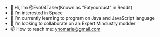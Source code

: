 - 👋 Hi, I’m @Evo04Taser(Known as "Eatyourdust" in Reddit)
- 👀 I’m interested in Space
- 🌱 I’m currently learning to program on Java and JavaScript language
- 💞️ I’m looking to collaborate on an Expert Mindustry modder
- 📫 How to reach me: ynomarie@gmail.com

<!---
Evo04Taser/Evo04Taser is a ✨ special ✨ repository because its `README.md` (this file) appears on your GitHub profile.
You can click the Preview link to take a look at your changes.
--->
